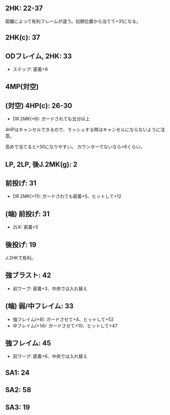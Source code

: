 ## 2HK: 22-37

距離によって有利フレームが違う。初期位置から当てて+31になる。

## 2HK(c): 37

## ODフレイム, 2HK: 33

- ステップ: 密着+8

## 4MP(対空)

## (対空) 4HP(c): 26-30

- DR 2MK(+6): ガードされても五分以上

4HPはキャンセルできるので、ラッシュする時はキャンセルにならないように注意。

高めで当てると+30になりやすい。
カウンターでないなら+6くらい。

## LP, 2LP, 後J.2MK(g): 2

## 前投げ: 31

- DR 2MK(+11): ガードされても密着+5、ヒットして+12

## (端) 前投げ: 31

- 2LK: 密着+5

## 後投げ: 19

J.2HKで有利。

## 強ブラスト: 42

- 前ワープ: 密着+3、中央では入れ替え

## (端) 弱/中フレイム: 33

- 強フレイム(+8): ガードさせて+4、ヒットして+52
- 中フレイム(+14): ガードさせて+10、ヒットして+47

## 強フレイム: 45

- 前ワープ: 密着+6、中央では入れ替え

## SA1: 24

## SA2: 58

## SA3: 19
